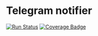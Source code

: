 # Telegram notifier

[![Run Status](https://api.shippable.com/projects/5f9452cf7aebff0006d9b1c7/badge?branch=main)]()
[![Coverage Badge](https://api.shippable.com/projects/5f9452cf7aebff0006d9b1c7/coverageBadge?branch=main)]()  